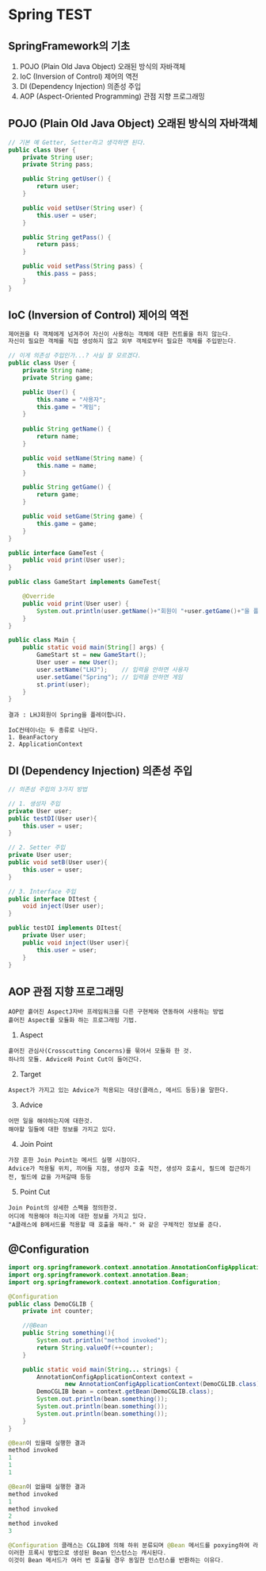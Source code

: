 # Spring TEST

## SpringFramework의 기초

1. POJO (Plain Old Java Object)         오래된 방식의 자바객체
2. IoC  (Inversion of Control)          제어의 역전
3. DI   (Dependency Injection)          의존성 주입
4. AOP  (Aspect-Oriented Programming)   관점 지향 프로그래밍

## POJO (Plain Old Java Object) 오래된 방식의 자바객체
```java
// 기본 예 Getter, Setter라고 생각하면 된다.
public class User {
    private String user;
    private String pass;

    public String getUser() {
        return user;
    }

    public void setUser(String user) {
        this.user = user;
    }

    public String getPass() {
        return pass;
    }

    public void setPass(String pass) {
        this.pass = pass;
    }
}
```

## IoC  (Inversion of Control) 제어의 역전
```java
제어권을 타 객체에게 넘겨주어 자신이 사용하는 객체에 대한 컨트롤을 하지 않는다.
자신이 필요한 객체를 직접 생성하지 않고 외부 객체로부터 필요한 객체를 주입받는다.

// 이게 의존성 주입인가...? 사실 잘 모르겠다.
public class User {
    private String name;
    private String game;

    public User() {
        this.name = "사용자";
        this.game = "게임";
    }
    
    public String getName() {
        return name;
    }

    public void setName(String name) {
        this.name = name;
    }

    public String getGame() {
        return game;
    }

    public void setGame(String game) {
        this.game = game;
    }
}
```

```java
public interface GameTest {
    public void print(User user);
}
```

```java
public class GameStart implements GameTest{

    @Override
    public void print(User user) {
        System.out.println(user.getName()+"회원이 "+user.getGame()+"을 플레이합니다.");
    }
}
```

```java
public class Main {
    public static void main(String[] args) {
        GameStart st = new GameStart();
        User user = new User();
        user.setName("LHJ");    // 입력을 안하면 사용자
        user.setGame("Spring"); // 입력을 안하면 게임
        st.print(user);
    }
}
```

```
결과 : LHJ회원이 Spring을 플레이합니다.
```



```
IoC컨테이너는 두 종류로 나뉜다.
1. BeanFactory
2. ApplicationContext
```

## DI  (Dependency Injection) 의존성 주입
```java
// 의존성 주입의 3가지 방법

// 1. 생성자 주입
private User user;
public testDI(User user){
    this.user = user;
}

// 2. Setter 주입
private User user;
public void setB(User user){
    this.user = user;
}

// 3. Interface 주입
public interface DItest {
    void inject(User user);
}

public testDI implements DItest{
    private User user;
    public void inject(User user){
        this.user = user;
    }
}
```

## AOP  관점 지향 프로그래밍
```
AOP란 흩어진 AspectJ자바 프레임워크를 다른 구현체와 연동하여 사용하는 방법
흩어진 Aspect를 모듈화 하는 프로그래밍 기법.
```
1. Aspect
```
흩어진 관심사(Crosscutting Concerns)를 묶어서 모듈화 한 것.
하나의 모듈. Advice와 Point Cut이 들어간다.
```

2. Target
```
Aspect가 가지고 있는 Advice가 적용되는 대상(클래스, 메서드 등등)을 말한다.
```

3. Advice
```
어떤 일을 해야하는지에 대한것.
해야할 일들에 대한 정보를 가지고 있다.
```

4. Join Point
```
가장 흔한 Join Point는 메서드 실행 시점이다.
Advice가 적용될 위치, 끼어들 지점, 생성자 호출 직전, 생성자 호출시, 필드에 접근하기전, 필드에 값을 가져갈때 등등
```

5. Point Cut
```
Join Point의 상세한 스펙을 정의한것.
어디에 적용해야 하는지에 대한 정보를 가지고 있다.
"A클래스에 B메서드를 적용할 때 호출을 해라." 와 같은 구체적인 정보를 준다.
```



## @Configuration

```java
import org.springframework.context.annotation.AnnotationConfigApplicationContext;
import org.springframework.context.annotation.Bean;
import org.springframework.context.annotation.Configuration;

@Configuration
public class DemoCGLIB {
    private int counter;

    //@Bean
    public String something(){
        System.out.println("method invoked");
        return String.valueOf(++counter);
    }

    public static void main(String... strings) {
        AnnotationConfigApplicationContext context =
                new AnnotationConfigApplicationContext(DemoCGLIB.class);
        DemoCGLIB bean = context.getBean(DemoCGLIB.class);
        System.out.println(bean.something());
        System.out.println(bean.something());
        System.out.println(bean.something());
    }
}

@Bean이 있을때 실행한 결과
method invoked
1
1
1

@Bean이 없을때 실행한 결과
method invoked
1
method invoked
2
method invoked
3

@Configuration 클래스는 CGLIB에 의해 하위 분류되며 @Bean 메서드를 poxying하여 라이프사이클을 제어한다.
이러한 프록시 방법으로 생성된 Bean 인스턴스는 캐시된다.
이것이 Bean 메서드가 여러 번 호출될 경우 동일한 인스턴스를 반환하는 이유다.
```

















